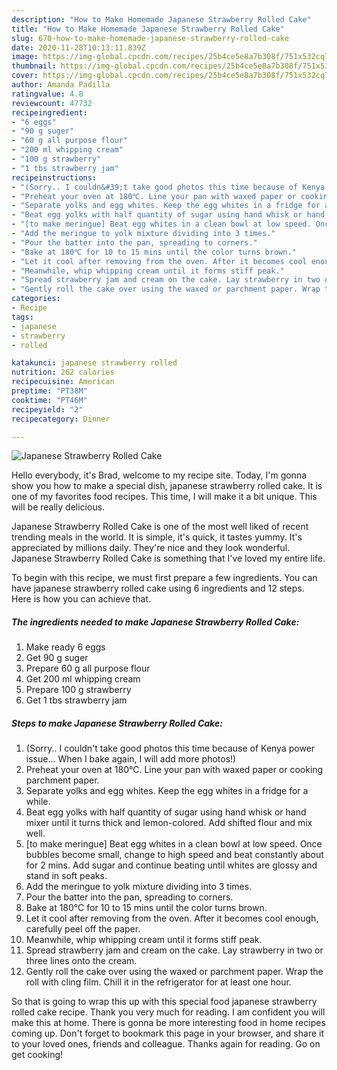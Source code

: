 ```yaml
---
description: "How to Make Homemade Japanese Strawberry Rolled Cake"
title: "How to Make Homemade Japanese Strawberry Rolled Cake"
slug: 670-how-to-make-homemade-japanese-strawberry-rolled-cake
date: 2020-11-28T10:13:11.839Z
image: https://img-global.cpcdn.com/recipes/25b4ce5e8a7b308f/751x532cq70/japanese-strawberry-rolled-cake-recipe-main-photo.jpg
thumbnail: https://img-global.cpcdn.com/recipes/25b4ce5e8a7b308f/751x532cq70/japanese-strawberry-rolled-cake-recipe-main-photo.jpg
cover: https://img-global.cpcdn.com/recipes/25b4ce5e8a7b308f/751x532cq70/japanese-strawberry-rolled-cake-recipe-main-photo.jpg
author: Amanda Padilla
ratingvalue: 4.8
reviewcount: 47732
recipeingredient:
- "6 eggs"
- "90 g suger"
- "60 g all purpose flour"
- "200 ml whipping cream"
- "100 g strawberry"
- "1 tbs strawberry jam"
recipeinstructions:
- "(Sorry.. I couldn&#39;t take good photos this time because of Kenya power issue... When I bake again, I will add more photos!)"
- "Preheat your oven at 180℃. Line your pan with waxed paper or cooking parchment paper."
- "Separate yolks and egg whites. Keep the egg whites in a fridge for a while."
- "Beat egg yolks with half quantity of sugar using hand whisk or hand mixer until it turns thick and lemon-colored. Add shifted flour and mix well."
- "[to make meringue] Beat egg whites in a clean bowl at low speed. Once bubbles become small, change to high speed and beat constantly about for 2 mins. Add sugar and continue beating until whites are glossy and stand in soft peaks."
- "Add the meringue to yolk mixture dividing into 3 times."
- "Pour the batter into the pan, spreading to corners."
- "Bake at 180℃ for 10 to 15 mins until the color turns brown."
- "Let it cool after removing from the oven. After it becomes cool enough, carefully peel off the paper."
- "Meanwhile, whip whipping cream until it forms stiff peak."
- "Spread strawberry jam and cream on the cake. Lay strawberry in two or three lines onto the cream."
- "Gently roll the cake over using the waxed or parchment paper. Wrap the roll with cling film. Chill it in the refrigerator for at least one hour."
categories:
- Recipe
tags:
- japanese
- strawberry
- rolled

katakunci: japanese strawberry rolled 
nutrition: 262 calories
recipecuisine: American
preptime: "PT38M"
cooktime: "PT46M"
recipeyield: "2"
recipecategory: Dinner

---
```



![Japanese Strawberry Rolled Cake](https://img-global.cpcdn.com/recipes/25b4ce5e8a7b308f/751x532cq70/japanese-strawberry-rolled-cake-recipe-main-photo.jpg)

Hello everybody, it's Brad, welcome to my recipe site. Today, I'm gonna show you how to make a special dish, japanese strawberry rolled cake. It is one of my favorites food recipes. This time, I will make it a bit unique. This will be really delicious.



Japanese Strawberry Rolled Cake is one of the most well liked of recent trending meals in the world. It is simple, it's quick, it tastes yummy. It's appreciated by millions daily. They're nice and they look wonderful. Japanese Strawberry Rolled Cake is something that I've loved my entire life.


To begin with this recipe, we must first prepare a few ingredients. You can have japanese strawberry rolled cake using 6 ingredients and 12 steps. Here is how you can achieve that.

<!--inarticleads1-->

##### The ingredients needed to make Japanese Strawberry Rolled Cake:

1. Make ready 6 eggs
1. Get 90 g suger
1. Prepare 60 g all purpose flour
1. Get 200 ml whipping cream
1. Prepare 100 g strawberry
1. Get 1 tbs strawberry jam




<!--inarticleads2-->

##### Steps to make Japanese Strawberry Rolled Cake:

1. (Sorry.. I couldn&#39;t take good photos this time because of Kenya power issue... When I bake again, I will add more photos!)
1. Preheat your oven at 180℃. Line your pan with waxed paper or cooking parchment paper.
1. Separate yolks and egg whites. Keep the egg whites in a fridge for a while.
1. Beat egg yolks with half quantity of sugar using hand whisk or hand mixer until it turns thick and lemon-colored. Add shifted flour and mix well.
1. [to make meringue] Beat egg whites in a clean bowl at low speed. Once bubbles become small, change to high speed and beat constantly about for 2 mins. Add sugar and continue beating until whites are glossy and stand in soft peaks.
1. Add the meringue to yolk mixture dividing into 3 times.
1. Pour the batter into the pan, spreading to corners.
1. Bake at 180℃ for 10 to 15 mins until the color turns brown.
1. Let it cool after removing from the oven. After it becomes cool enough, carefully peel off the paper.
1. Meanwhile, whip whipping cream until it forms stiff peak.
1. Spread strawberry jam and cream on the cake. Lay strawberry in two or three lines onto the cream.
1. Gently roll the cake over using the waxed or parchment paper. Wrap the roll with cling film. Chill it in the refrigerator for at least one hour.




So that is going to wrap this up with this special food japanese strawberry rolled cake recipe. Thank you very much for reading. I am confident you will make this at home. There is gonna be more interesting food in home recipes coming up. Don't forget to bookmark this page in your browser, and share it to your loved ones, friends and colleague. Thanks again for reading. Go on get cooking!
